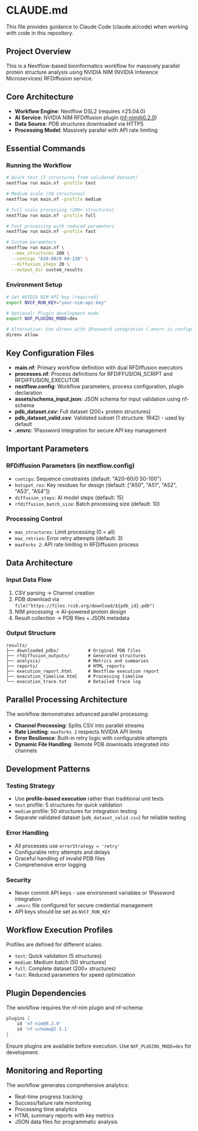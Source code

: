 # CLAUDE.md

This file provides guidance to Claude Code (claude.ai/code) when working with code in this repository.

## Project Overview

This is a Nextflow-based bioinformatics workflow for massively parallel protein structure analysis using NVIDIA NIM (NVIDIA Inference Microservices) RFDiffusion service.

## Core Architecture

- **Workflow Engine**: Nextflow DSL2 (requires ≥25.04.0)
- **AI Service**: NVIDIA NIM RFDiffusion plugin (nf-nim@0.2.0)
- **Data Source**: PDB structures downloaded via HTTPS
- **Processing Model**: Massively parallel with API rate limiting

## Essential Commands

### Running the Workflow

```bash
# Quick test (5 structures from validated dataset)
nextflow run main.nf -profile test

# Medium scale (50 structures)
nextflow run main.nf -profile medium

# Full scale processing (200+ structures)
nextflow run main.nf -profile full

# Fast processing with reduced parameters
nextflow run main.nf -profile fast

# Custom parameters
nextflow run main.nf \
  --max_structures 100 \
  --contigs "A30-80/0 60-120" \
  --diffusion_steps 20 \
  --output_dir custom_results
```

### Environment Setup

```bash
# Set NVIDIA NIM API key (required)
export NVCF_RUN_KEY="your-nim-api-key"

# Optional: Plugin development mode
export NXF_PLUGINS_MODE=dev

# Alternative: Use direnv with 1Password integration (.envrc is configured)
direnv allow
```

## Key Configuration Files

- **main.nf**: Primary workflow definition with dual RFDiffusion executors
- **processes.nf**: Process definitions for RFDIFFUSION_SCRIPT and RFDIFFUSION_EXECUTOR
- **nextflow.config**: Workflow parameters, process configuration, plugin declaration
- **assets/schema_input.json**: JSON schema for input validation using nf-schema
- **pdb_dataset.csv**: Full dataset (200+ protein structures)
- **pdb_dataset_valid.csv**: Validated subset (1 structure: 1R42) - used by default
- **.envrc**: 1Password integration for secure API key management

## Important Parameters

### RFDiffusion Parameters (in nextflow.config)
- `contigs`: Sequence constraints (default: "A20-60/0 50-100")
- `hotspot_res`: Key residues for design (default: ["A50", "A51", "A52", "A53", "A54"])
- `diffusion_steps`: AI model steps (default: 15)
- `rfdiffusion_batch_size`: Batch processing size (default: 10)

### Processing Control
- `max_structures`: Limit processing (0 = all)
- `max_retries`: Error retry attempts (default: 3)
- `maxForks 2`: API rate limiting in RFDiffusion process

## Data Architecture

### Input Data Flow
1. CSV parsing → Channel creation
2. PDB download via `file("https://files.rcsb.org/download/${pdb_id}.pdb")`
3. NIM processing → AI-powered protein design
4. Result collection → PDB files + JSON metadata

### Output Structure
```
results/
├── downloaded_pdbs/           # Original PDB files
├── rfdiffusion_outputs/       # Generated structures
├── analysis/                  # Metrics and summaries
├── reports/                   # HTML reports
├── execution_report.html      # Nextflow execution report
├── execution_timeline.html    # Processing timeline
└── execution_trace.txt        # Detailed trace log
```

## Parallel Processing Architecture

The workflow demonstrates advanced parallel processing:
- **Channel Processing**: Splits CSV into parallel streams
- **Rate Limiting**: `maxForks 2` respects NVIDIA API limits
- **Error Resilience**: Built-in retry logic with configurable attempts
- **Dynamic File Handling**: Remote PDB downloads integrated into channels

## Development Patterns

### Testing Strategy
- Use **profile-based execution** rather than traditional unit tests
- `test` profile: 5 structures for quick validation
- `medium` profile: 50 structures for integration testing
- Separate validated dataset (`pdb_dataset_valid.csv`) for reliable testing

### Error Handling
- All processes use `errorStrategy = 'retry'`
- Configurable retry attempts and delays
- Graceful handling of invalid PDB files
- Comprehensive error logging

### Security
- Never commit API keys - use environment variables or 1Password integration
- `.envrc` file configured for secure credential management
- API keys should be set as `NVCF_RUN_KEY`

## Workflow Execution Profiles

Profiles are defined for different scales:
- `test`: Quick validation (5 structures)
- `medium`: Medium batch (50 structures)
- `full`: Complete dataset (200+ structures)
- `fast`: Reduced parameters for speed optimization

## Plugin Dependencies

The workflow requires the nf-nim plugin and nf-schema:
```groovy
plugins {
    id 'nf-nim@0.2.0'
    id 'nf-schema@2.5.1'
}
```

Ensure plugins are available before execution. Use `NXF_PLUGINS_MODE=dev` for development.

## Monitoring and Reporting

The workflow generates comprehensive analytics:
- Real-time progress tracking
- Success/failure rate monitoring
- Processing time analytics
- HTML summary reports with key metrics
- JSON data files for programmatic analysis